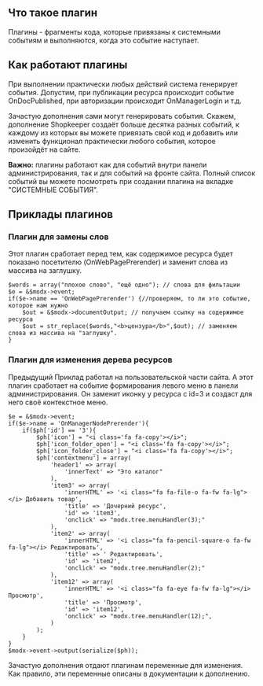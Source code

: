 ## Что такое плагин ###
Плагины - фрагменты кода, которые привязаны к системными событиям и выполняются, когда это событие наступает.
## Как работают плагины ##
При выполнении практически любых действий система генерирует события. Допустим, при публикации ресурса происходит событие OnDocPublished, при авторизации происходит OnManagerLogin и т.д.

Зачастую дополнения сами могут генерировать события. Скажем, дополнение Shopkeeper создаёт больше десятка разных событий, к каждому из которых вы можете привязать свой код и добавить или изменить функционал практически любого события, которое произойдёт на сайте.

**Важно:** плагины работают как для событий внутри панели администрирования, так и для событий на фронте сайта. Полный список событий вы можете посмотреть при создании плагина на вкладке "СИСТЕМНЫЕ СОБЫТИЯ".

## Приклады плагинов ##

### Плагин для замены слов ###

Этот плагин сработает перед тем, как содержимое ресурса будет показано посетителю (OnWebPagePrerender) и заменит слова из массива на заглушку.
```
$words = array("плохое слово", "ещё одно"); // слова для фильтации
$e = &$modx->event;
if($e->name == 'OnWebPagePrerender') {//проверяем, то ли это событие, которое нам нужно
	$out = &$modx->documentOutput; // получаем ссылку на содержимое ресурса
	$out = str_replace($words,"<b>цензура</b>",$out); // заменяем слова из массива на "заглушку".
}
```

### Плагин для изменения дерева ресурсов ###
Предыдущий Приклад работал на пользовательской части сайта.
А этот плагин сработает на событие формирования левого меню в панели администрирования.
Он заменит иконку у ресурса с id=3 и создаст для него своё контекстное меню.
```
$e = &$modx->event;
if($e->name = 'OnManagerNodePrerender'){
	if($ph['id'] == '3'){
		$ph['icon'] = "<i class='fa fa-copy'></i>";
		$ph['icon_folder_open'] = "<i class='fa fa-copy'></i>";
		$ph['icon_folder_close'] = "<i class='fa fa-copy'></i>";	
		$ph['contextmenu'] = array(
			'header1' => array(
				'innerText' => "Это каталог"
			),
			'item3' => array(
				'innerHTML' => '<i class="fa fa-file-o fa-fw fa-lg"></i> Добавить товар',
				'title' => 'Дочерний ресурс',
				'id' => 'item3',
				'onclick' => "modx.tree.menuHandler(3);"
			),
			'item2' => array(
				'innerHTML' => '<i class="fa fa-pencil-square-o fa-fw fa-lg"></i> Редактировать',
				'title' => ' Редактировать',
				'id' => 'item2',
				'onclick' => "modx.tree.menuHandler(2);"
			),
			'item12' => array(
				'innerHTML' => '<i class="fa fa-eye fa-fw fa-lg"></i> Просмотр',
				'title' => 'Просмотр',
				'id' => 'item12',
				'onclick' => "modx.tree.menuHandler(12);",
			)
		);
	}
}
$modx->event->output(serialize($ph));
```
Зачастую дополнения отдают плагинам переменные для изменения.
Как правило, эти переменные описаны в документации к дополнению.
